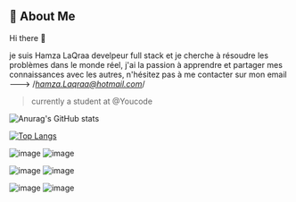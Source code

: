 
## 🚀 About Me
Hi there 👋

   je suis Hamza LaQraa develpeur full stack et je cherche à résoudre les problèmes dans le monde réel, j'ai la passion à apprendre et partager mes connaissances avec les autres, n'hésitez pas à me contacter sur mon email ---> /*hamza.Laqraa@hotmail.com*/
   
> currently a student at @Youcode


![Anurag's GitHub stats](https://github-readme-stats.vercel.app/api?username=Hamzacos&show_icons=true&theme=radical)


[![Top Langs](https://github-readme-stats.vercel.app/api/top-langs/?username=Hamzacos&layout=compact)](https://github.com/anuraghazra/github-readme-stats)


![image](https://img.shields.io/badge/Kibana-005571?style=for-the-badge&logo=Kibana&logoColor=white)
![image](https://img.shields.io/badge/Blogger-FF5722?style=for-the-badge&logo=blogger&logoColor=white)

![image](https://img.shields.io/badge/dev.to-0A0A0A?style=for-the-badge&logo=devdotto&logoColor=white)
![image](https://img.shields.io/badge/Cloudflare-F38020?style=for-the-badge&logo=Cloudflare&logoColor=white)

![image](https://img.shields.io/badge/MySQL-005C84?style=for-the-badge&logo=mysql&logoColor=white})
![image](https://img.shields.io/badge/Adobe%20XD-470137?style=for-the-badge&logo=Adobe%20XD&logoColor=#FF61F6)




